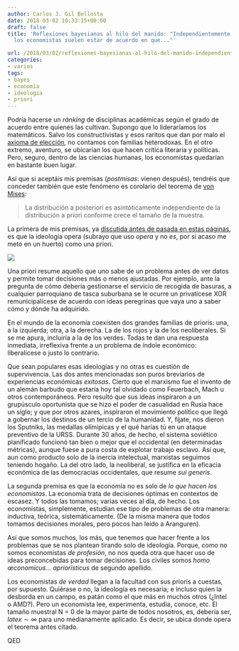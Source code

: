 ```yaml
---
author: Carlos J. Gil Bellosta
date: 2018-03-02 10:33:15+00:00
draft: false
title: 'Reflexiones bayesianas al hilo del manido: "Independientemente de su ideología,
  los economistas suelen estar de acuerdo en que..."'

url: /2018/03/02/reflexiones-bayesianas-al-hilo-del-manido-independientemente-de-su-ideologia-los-economistas-suelen-estar-de-acuerdo-en-que/
categories:
- varios
tags:
- bayes
- economía
- ideología
- priori
---
```


Podría hacerse un _ránking_ de disciplinas académicas según el grado de acuerdo entre quienes las cultivan. Supongo que lo lideraríamos los matemáticos. Salvo los constructivistas y esos raritos que dan por malo el [axioma de elección](https://es.wikipedia.org/wiki/Axiomas_de_Zermelo-Fraenkel), no contamos con familias heterodoxas. En el otro extremo, aventuro, se ubicarían los que hacen crítica literaria y políticas. Pero, seguro, dentro de las ciencias humanas, los economistas quedarían en bastante buen lugar.

Así que si aceptáis mis premisas (_postmisas_: vienen después), tendréis que conceder también que este fenómeno es corolario del teorema de [von Mises](https://en.wikipedia.org/wiki/Bernstein%E2%80%93von_Mises_theorem):

>La distribución a posteriori es asintóticamente independiente de la distribución a priori conforme crece el tamaño de la muestra.

La primera de mis premisas, ya [discutida antes de pasada en estas páginas](https://www.datanalytics.com/2017/05/31/dizque-al-sexto-mes-pero-y-los-datos/), es que la ideología opera (subrayo que uso _opera_ y no _es_, por si acaso me meto en un huerto) como una priori.

![](/wp-uploads/2018/02/primate.png#center)


Una priori resume aquello que uno sabe de un problema antes de ver datos y permite tomar decisiones más o menos ajustadas. Por ejemplo, ante la pregunta de cómo debería gestionarse el servicio de recogida de basuras, a cualquier parroquiano de tasca suburbana se le ocurre un privatícese XOR remunicipalícese de acuerdo con ideas peregrinas que vaya uno a saber cómo y dónde ha adquirido.

En el mundo de la economía coexisten dos grandes familias de prioris: una, a la izquierda; otra, a la derecha. La de los rojos y la de los neoliberales. Si se me apura, incluiría a la de los verdes. Todas te dan una respuesta inmediata, irreflexiva frente a un problema de índole económico: liberalícese o justo lo contrario.

Que sean populares esas ideologías y no otras es cuestión de supervivencia. Las dos antes mencionadas son puros breviarios de experiencias económicas _exitosas_. Cierto que el marxismo fue el invento de un alemán barbudo que estaría hoy tal olvidado como Feuerbach, Mach u otros contemporáneos. Pero resultó que sus ideas inspiraron a un grupúsculo oportunista que se hizo el poder de casualidad en Rusia hace un siglo; y que por otros azares, inspiraron el movimiento político que llegó a gobernar los destinos de un tercio de la humanidad. Y, fíjate, nos dieron los Sputniks, las medallas olímipicas y el qué harías tú en un ataque preventivo de la URSS. Durante 30 años, de hecho, el sistema soviético planificado funcionó tan bien o mejor que el occidental (en determinadas métricas), aunque fuese a pura costa de explotar trabajo esclavo. Así que, aun como producto solo de la inercia intelectual, marxistas seguimos teniendo hogaño. La del otro lado, la neoliberal, se justifica en la eficacia económica de las democracias occidentales, que resume _sui generis_.

La segunda premisa es que la economía no es solo de _lo que hacen los economistas_. La economía trata de decisiones óptimas en contextos de escasez. Y todos las tomamos; varias veces al día, de hecho. Los economistas, simplemente, estudian ese tipo de problemas de otra manera: inductiva, teórica, sistemáticamente. (De la misma manera que todos tomamos decisiones morales, pero pocos han leído a Aranguren).

Así que somos muchos, los más, que tenemos que hacer frente a los problemas que se nos plantean tirando solo de ideología. Porque, como no somos economistas _de profesión_, no nos queda otra que hacer uso de ideas preconcebidas para tomar decisiones. Los civiles somos _homo œconomicus... aprioristicus_ de segundo apellido.

Los economistas _de verdad_ llegan a la facultad con sus prioris a cuestas, por supuesto. Quiérase o no, la ideología es necesaria; e incluso quien la desborda en un campo, es patán como el que más en muchos otros (¿Intel o AMD?). Pero un economista lee, experimenta, estudia, conoce, etc. El tamaño muestral N = 0 de la mayor parte de todos nosotros, es, debería ser, $latex \sim\infty$ para uno medianamente aplicado. Es decir, se ubica donde opera el teorema antes citado.

QED